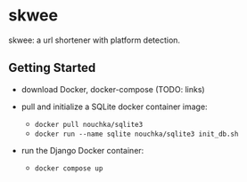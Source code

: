 # skwee
skwee: a url shortener with platform detection.

## Getting Started
- download Docker, docker-compose (TODO: links)
- pull and initialize a SQLite docker container image:
   - `docker pull nouchka/sqlite3`
   - `docker run --name sqlite nouchka/sqlite3 init_db.sh`

- run the Django Docker container:
   - `docker compose up`

